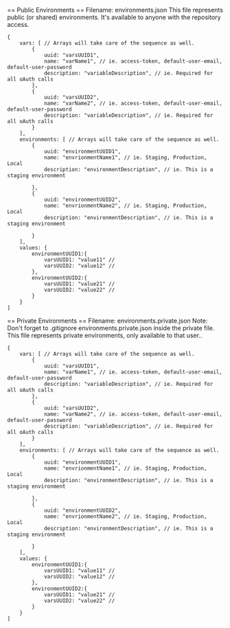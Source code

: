 == Public Environments ==
Filename: environments.json
This file represents public (or shared) environments. It's available to anyone with the repository access.

```
{
	vars: [ // Arrays will take care of the sequence as well.
		{
			uuid: "varsUUID1",
			name: "varName1", // ie. access-token, default-user-email, default-user-password
			description: "variableDescription", // ie. Required for all oAuth calls 
		},
		{
			uuid: "varsUUID2",
			name: "varName2", // ie. access-token, default-user-email, default-user-password
			description: "variableDescription", // ie. Required for all oAuth calls 
		}
	],
	environments: [ // Arrays will take care of the sequence as well.
		{
			uuid: "environmentUUID1",
			name: "envrionmentName1", // ie. Staging, Production, Local
			description: "environmentDescription", // ie. This is a staging environment

		},
		{
			uuid: "environmentUUID2",
			name: "envrionmentName2", // ie. Staging, Production, Local
			description: "environmentDescription", // ie. This is a staging environment

		}
	],
	values: {
		environmentUUID1:{
			varsUUID1: "value11" // 
			varsUUID2: "value12" // 
		},
		environmentUUID2:{
			varsUUID1: "value21" // 
			varsUUID2: "value22" // 
		}
	}
]
```

== Private Environments ==
Filename: environments.private.json
Note: Don't forget to .gitignore environments.private.json inside the private file.
This file represents private environments, only available to that user..

```
{
	vars: [ // Arrays will take care of the sequence as well.
		{
			uuid: "varsUUID1",
			name: "varName1", // ie. access-token, default-user-email, default-user-password
			description: "variableDescription", // ie. Required for all oAuth calls 
		},
		{
			uuid: "varsUUID2",
			name: "varName2", // ie. access-token, default-user-email, default-user-password
			description: "variableDescription", // ie. Required for all oAuth calls 
		}
	],
	environments: [ // Arrays will take care of the sequence as well.
		{
			uuid: "environmentUUID1",
			name: "envrionmentName1", // ie. Staging, Production, Local
			description: "environmentDescription", // ie. This is a staging environment

		},
		{
			uuid: "environmentUUID2",
			name: "envrionmentName2", // ie. Staging, Production, Local
			description: "environmentDescription", // ie. This is a staging environment

		}
	],
	values: {
		environmentUUID1:{
			varsUUID1: "value11" // 
			varsUUID2: "value12" // 
		},
		environmentUUID2:{
			varsUUID1: "value21" // 
			varsUUID2: "value22" // 
		}
	}
]
```